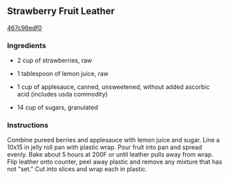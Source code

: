 ## Strawberry Fruit Leather

[467c98edf0](http://www.food.com/recipe/strawberry-fruit-leather-226167)

### Ingredients

 - 2 cup of strawberries, raw

 - 1 tablespoon of lemon juice, raw

 - 1 cup of applesauce, canned, unsweetened, without added ascorbic acid (includes usda commodity)

 - 14 cup of sugars, granulated

### Instructions

Combine pureed berries and applesauce with lemon juice and sugar. Line a 10x15 in jelly roll pan with plastic wrap. Pour fruit into pan and spread evenly. Bake about 5 hours at 200F or until leather pulls away from wrap. Flip leather onto counter, peel away plastic and remove any mixture that has not "set." Cut into slices and wrap each in plastic.
